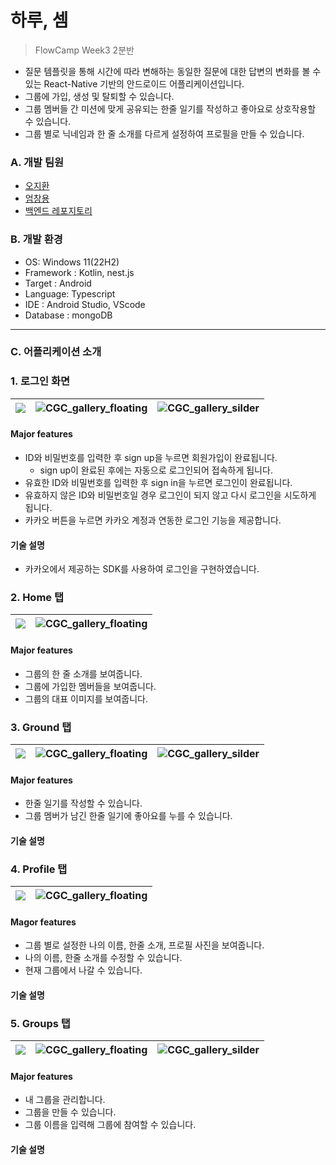 # 하루, 셈

> FlowCamp Week3 2분반

- 질문 템플릿을 통해 시간에 따라 변해하는 동일한 질문에 대한 답변의 변화를 볼 수 있는 React-Native 기반의 안드로이드 어플리케이션입니다.
- 그룹에 가입, 생성 및 탈퇴할 수 있습니다.
- 그룹 멤버들 간 미션에 맞게 공유되는 한줄 일기를 작성하고 좋아요로 상호작용할 수 있습니다.
- 그룹 별로 닉네임과 한 줄 소개를 다르게 설정하여 프로필을 만들 수 있습니다.

### A. 개발 팀원

- [오지환](https://github.com/jihwan01)
- [엄창용](https://github.com/um8389)
- [백엔드 레포지토리](https://github.com/weGround/weG_background)

### B. 개발 환경

- OS: Windows 11(22H2)
- Framework : Kotlin, nest.js
- Target : Android
- Language: Typescript
- IDE : Android Studio, VScode
- Database : mongoDB

---

### C. 어플리케이션 소개

### 1. 로그인 화면

| ![](./readme_img/login_1.jpg) | ![CGC_gallery_floating](./readme_img/login_2.jpg) | ![CGC_gallery_silder](./readme_img/login_kakao.jpg) |
| ----------------------------- | ------------------------------------------------- | --------------------------------------------------- |

#### Major features

- ID와 비밀번호를 입력한 후 sign up을 누르면 회원가입이 완료됩니다.
  - sign up이 완료된 후에는 자동으로 로그인되어 접속하게 됩니다.
- 유효한 ID와 비밀번호를 입력한 후 sign in을 누르면 로그인이 완료됩니다.
- 유효하지 않은 ID와 비밀번호일 경우 로그인이 되지 않고 다시 로그인을 시도하게 됩니다.
- 카카오 버튼을 누르면 카카오 계정과 연동한 로그인 기능을 제공합니다.

#### 기술 설명

- 카카오에서 제공하는 SDK를 사용하여 로그인을 구현하였습니다.

### 2. Home 탭

| ![](./readme_img/home.jpg) | ![CGC_gallery_floating](./readme_img/home_2.jpg) |
| -------------------------- | ------------------------------------------------ |

#### Major features

- 그룹의 한 줄 소개를 보여줍니다.
- 그룹에 가입한 멤버들을 보여줍니다.
- 그룹의 대표 이미지를 보여줍니다.

### 3. Ground 탭

| ![](./readme_img/ground.jpg) | ![CGC_gallery_floating](./readme_img/ground_like.jpg) | ![CGC_gallery_silder](./readme_img/ground_post.jpg) |
| ---------------------------- | ----------------------------------------------------- | --------------------------------------------------- |

#### Major features

- 한줄 일기를 작성할 수 있습니다.
- 그룹 멤버가 남긴 한줄 일기에 좋아요를 누를 수 있습니다.

#### 기술 설명

### 4. Profile 탭

| ![](./readme_img/group_profile.jpg) | ![CGC_gallery_floating](./readme_img/group_profile_edit.jpg) |
| ----------------------------------- | ------------------------------------------------------------ |

#### Magor features

- 그룹 별로 설정한 나의 이름, 한줄 소개, 프로필 사진을 보여줍니다.
- 나의 이름, 한줄 소개를 수정할 수 있습니다.
- 현재 그룹에서 나갈 수 있습니다.

#### 기술 설명

### 5. Groups 탭

| ![](./readme_img/group_join.jpg) | ![CGC_gallery_floating](./readme_img/group_make.jpg) | ![CGC_gallery_silder](./readme_img/group.jpg) |
| -------------------------------- | ---------------------------------------------------- | --------------------------------------------- |

#### Major features

- 내 그룹을 관리합니다.
- 그룹을 만들 수 있습니다.
- 그룹 이름을 입력해 그룹에 참여할 수 있습니다.

#### 기술 설명
